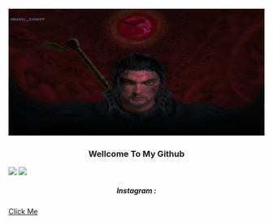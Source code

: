 <h4 align="center"> <img src="https://github.com/InYourG00D1/InYourG00D1/blob/main/PicsArt_01-24-02.57.57.jpg" width="600" height="250"> </h4>
<h3 align="center"> Wellcome To My Github </h3>

<a href="https://github.com/InYourG00D1"></a>
         <img src="https://img.shields.io/github/followers/InYourG00D1?label=InYourG00D1&style=social"> <a href="https://github.com/InYourG00D1"></a>
          <img src="https://img.shields.io/github/stars/InYourG00D1?style=social">
<h5 align="center">Instagram : </h5><td><a target="_blank" href="https://www.instagram.com/ragil_iygd77">Click Me</a></td>

